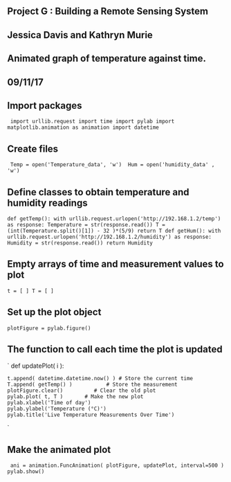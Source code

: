 


## Project G : Building a Remote Sensing System
## Jessica Davis and Kathryn Murie 
## Animated graph of temperature against time.
## 09/11/17

## Import packages
` 
import urllib.request
import time
import pylab
import matplotlib.animation as animation
import datetime
 `

## Create files 
` 
Temp = open('Temperature_data', 'w') 
Hum = open('humidity_data' , 'w')
 `
## Define classes to obtain temperature and humidity readings
`
def getTemp():
	with urllib.request.urlopen('http://192.168.1.2/temp') as response:
		Temperature = str(response.read())
		T = (int(Temperature.split()[1]) - 32 )*(5/9)
	return T
def getHum():
	with urllib.request.urlopen('http://192.168.1.2/humidity') as response:
		Humidity = str(response.read())
	return Humidity `
	
## Empty arrays of time and measurement values to plot
`
t = [ ]
T = [ ]
`
## Set up the plot object
`
plotFigure = pylab.figure() `
## The function to call each time the plot is updated
`
def updatePlot( i ):
    
    t.append( datetime.datetime.now() ) # Store the current time
    T.append( getTemp() )           # Store the measurement
    plotFigure.clear()          # Clear the old plot
    pylab.plot( t, T )       # Make the new plot
    pylab.xlabel('Time of day')
    pylab.ylabel('Temperature (°C)')
    pylab.title('Live Temperature Measurements Over Time')
`
## Make the animated plot
`
ani = animation.FuncAnimation( plotFigure, updatePlot, interval=500 )
pylab.show()`
